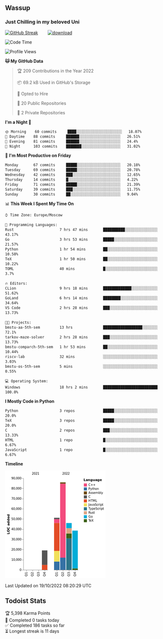 ## Wassup 
### Just Chilling in my beloved Uni 

<!--
-->

[![GitHub Streak](http://github-readme-streak-stats.herokuapp.com?user=archeoss&theme=shades-of-purple&hide_border=true&date_format=j%20M%5B%20Y%5D)](https://git.io/streak-stats)&nbsp;&nbsp;&nbsp;&nbsp;&nbsp;&nbsp;&nbsp;&nbsp;[![download](https://user-images.githubusercontent.com/68448737/147796309-d8b65b1d-4dde-40d9-b03a-2b42aaa6cd43.jpeg)
](http://bmstu.ru/)

<!--START_SECTION:waka-->
![Code Time](http://img.shields.io/badge/Code%20Time-627%20hrs%2050%20mins-blue)

![Profile Views](http://img.shields.io/badge/Profile%20Views-3-blue)

**🐱 My GitHub Data** 

> 🏆 209 Contributions in the Year 2022
 > 
> 📦 69.2 kB Used in GitHub's Storage 
 > 
> 💼 Opted to Hire
 > 
> 📜 20 Public Repositories 
 > 
> 🔑 2 Private Repositories  
 > 
**I'm a Night 🦉** 

```text
🌞 Morning    60 commits     ████░░░░░░░░░░░░░░░░░░░░░   18.07% 
🌆 Daytime    88 commits     ██████░░░░░░░░░░░░░░░░░░░   26.51% 
🌃 Evening    81 commits     ██████░░░░░░░░░░░░░░░░░░░   24.4% 
🌙 Night      103 commits    ███████░░░░░░░░░░░░░░░░░░   31.02%

```
📅 **I'm Most Productive on Friday** 

```text
Monday       67 commits     █████░░░░░░░░░░░░░░░░░░░░   20.18% 
Tuesday      69 commits     █████░░░░░░░░░░░░░░░░░░░░   20.78% 
Wednesday    42 commits     ███░░░░░░░░░░░░░░░░░░░░░░   12.65% 
Thursday     14 commits     █░░░░░░░░░░░░░░░░░░░░░░░░   4.22% 
Friday       71 commits     █████░░░░░░░░░░░░░░░░░░░░   21.39% 
Saturday     39 commits     ███░░░░░░░░░░░░░░░░░░░░░░   11.75% 
Sunday       30 commits     ██░░░░░░░░░░░░░░░░░░░░░░░   9.04%

```


📊 **This Week I Spent My Time On** 

```text
⌚︎ Time Zone: Europe/Moscow

💬 Programming Languages: 
Rust                     7 hrs 47 mins       ██████████░░░░░░░░░░░░░░░   43.17% 
Go                       3 hrs 53 mins       █████░░░░░░░░░░░░░░░░░░░░   21.57% 
Python                   1 hr 54 mins        ██░░░░░░░░░░░░░░░░░░░░░░░   10.58% 
TeX                      1 hr 50 mins        ██░░░░░░░░░░░░░░░░░░░░░░░   10.22% 
TOML                     40 mins             █░░░░░░░░░░░░░░░░░░░░░░░░   3.7%

🔥 Editors: 
CLion                    9 hrs 18 mins       █████████████░░░░░░░░░░░░   51.62% 
GoLand                   6 hrs 14 mins       ████████░░░░░░░░░░░░░░░░░   34.64% 
VS Code                  2 hrs 28 mins       ███░░░░░░░░░░░░░░░░░░░░░░   13.73%

🐱‍💻 Projects: 
bmstu-aa-5th-sem         13 hrs              ██████████████████░░░░░░░   72.1% 
tarkov-maze-solver       2 hrs 28 mins       ███░░░░░░░░░░░░░░░░░░░░░░   13.73% 
bmstu-comparch-5th-sem   1 hr 53 mins        ██░░░░░░░░░░░░░░░░░░░░░░░   10.44% 
riscv-lab                32 mins             ░░░░░░░░░░░░░░░░░░░░░░░░░   3.03% 
bmstu-os-5th-sem         5 mins              ░░░░░░░░░░░░░░░░░░░░░░░░░   0.55%

💻 Operating System: 
Windows                  18 hrs 2 mins       █████████████████████████   100.0%

```

**I Mostly Code in Python** 

```text
Python                   3 repos             █████░░░░░░░░░░░░░░░░░░░░   20.0% 
TeX                      3 repos             █████░░░░░░░░░░░░░░░░░░░░   20.0% 
C                        2 repos             ███░░░░░░░░░░░░░░░░░░░░░░   13.33% 
HTML                     1 repo              █░░░░░░░░░░░░░░░░░░░░░░░░   6.67% 
JavaScript               1 repo              █░░░░░░░░░░░░░░░░░░░░░░░░   6.67%

```


**Timeline**

![Chart not found](https://raw.githubusercontent.com/archeoss/archeoss/master/charts/bar_graph.png) 


 Last Updated on 19/10/2022 08:20:29 UTC
<!--END_SECTION:waka-->

## Todoist Stats

<!-- TODO-IST:START -->
🏆  5,398 Karma Points           
🌸  Completed 0 tasks today           
✅  Completed 186 tasks so far           
⏳  Longest streak is 11 days
<!-- TODO-IST:END -->
